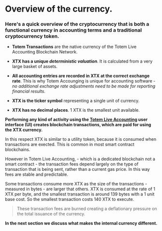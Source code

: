 # Overview of the currency.

### Here's a quick overview of the cryptocurrency that is both a functional currency in accounting terms and a traditional cryptocurrency token. 

* **Totem Transactions** are the native currency of the Totem Live Accounting Blockchain Network. 

* **XTX has a unique _deterministic valuation_**. It is calculated from a very large basket of assets.

* **All accounting entries are recorded in XTX at the correct exchange rate**. This is why Totem Accounging is unique for accounting software - _no additional exchange rate adjustments need to be made for reporting financial results_.

* **XTX is the ticker symbol** representing a single unit of currency.

* **XTX has no decimal places**. 1 XTX is the smallest unit available.

**Performing any kind of activity using the [Totem Live Accounting](https://totem.live) user interface (UI) creates blockchain transactions, which are paid for using the XTX currency.**

In this respect XTX is similar to a utility token, because it is consumed when transactions are exected. This is common in most smart contract blockchains. 

However in Totem Live Accounting, - which is a dedicated blockchain not a smart contract - the transaction fees depend largely on the type of transaction that is being sent, rather than a current gas price. In this way fees are stable and predictable. 

Some transactions consume more XTX as the size of the transactions - measured in bytes - are larger that others. XTX is consumed at the rate of 1 XTX per byte, and the smallest transaction is around 139 bytes with a 1 unit base cost. So the smallest transaction costs 140 XTX to execute. 

> These transaction fees are burned creating a deflationary pressure on the total issuance of the currency.

<!-- > A balance needs to be struck between the total issued XTX currency and the global consumption demand for executing transactions. 
>
> Stakeholders are not penalised for owning XTX. They control the liquidity of the network, no matter the quantity they own. -->

**In the next section we discuss what makes the internal currency different.**
<!-- **In the next section we discuss token issuance and other economic considerations.** -->

<!-- **The User Interface (aka [Totem Live Accounting UI](https://totem.live)) with which users connect to the Live Accounting Network, is at it's heart the most sophisticated cryptocurrency wallet you have probably ever seen.** -->